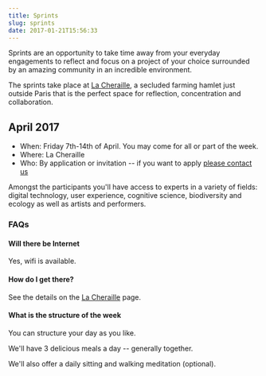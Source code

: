 ```yaml
---
title: Sprints
slug: sprints
date: 2017-01-21T15:56:33
---
```


Sprints are an opportunity to take time away from your everyday engagements to reflect and focus on a project of your choice surrounded by an amazing community in an incredible environment.

The sprints take place at [La Cheraille][], a secluded farming hamlet just outside Paris that is the perfect space for reflection, concentration and collaboration.

[La Cheraille]: /la-cheraille/

## April 2017

* When: Friday 7th-14th of April. You may come for all or part of the week.
* Where: La Cheraille
* Who: By application or invitation -- if you want to apply [please contact us][contact]

[contact]: /contact/

Amongst the participants you'll have access to experts in a variety of fields: digital technology, user experience, cognitive science, biodiversity and ecology as well as artists and performers.

### FAQs

#### Will there be Internet

Yes, wifi is available.

#### How do I get there?

See the details on the [La Cheraille][] page.

#### What is the structure of the week

You can structure your day as you like.

We'll have 3 delicious meals a day -- generally together.

We'll also offer a daily sitting and walking meditation (optional).
